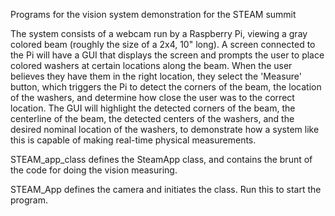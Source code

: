 Programs for the vision system demonstration for the STEAM summit

The system consists of a webcam run by a Raspberry Pi, viewing a gray colored beam (roughly the size of a 2x4, 10" long). A screen connected to the Pi will have a GUI that displays the screen and prompts the user to place colored washers at certain locations along the beam. When the user believes they have them in the right location, they select the 'Measure' button, which triggers the Pi to detect the corners of the beam, the location of the washers, and determine how close the user was to the correct location. The GUI will highlight the detected corners of the beam, the centerline of the beam, the detected centers of the washers, and the desired nominal location of the washers, to demonstrate how a system like this is capable of making real-time physical measurements.

STEAM_app_class defines the SteamApp class, and contains the brunt of the
code for doing the vision measuring.

STEAM_App defines the camera and initiates the class. Run this to
start the program.
